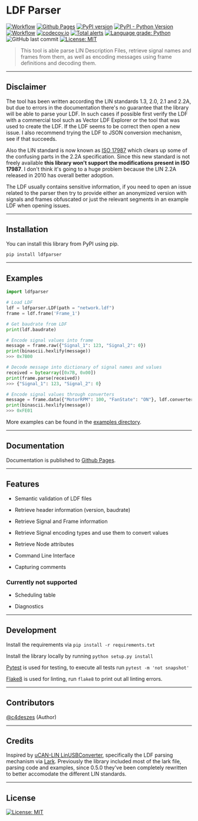 # LDF Parser

[![Workflow](https://github.com/c4deszes/ldfparser/workflows/CI/badge.svg?branch=master)](https://github.com/c4deszes/ldfparser/actions)
[![Github Pages](https://img.shields.io/static/v1?style=flat&logo=github&label=gh-pages&color=green&message=deployed)](https://c4deszes.github.io/ldfparser/)
[![PyPI version](https://badge.fury.io/py/ldfparser.svg)](https://pypi.org/project/ldfparser/)
[![PyPI - Python Version](https://img.shields.io/pypi/pyversions/ldfparser.svg)](https://pypi.org/project/ldfparser/)
[![Workflow](https://github.com/c4deszes/ldfparser/workflows/Lint/badge.svg?branch=master)](https://github.com/c4deszes/ldfparser/actions)
[![codecov.io](https://codecov.io/github/c4deszes/ldfparser/coverage.svg?branch=master)](https://codecov.io/github/c4deszes/ldfparser?branch=master)
[![Total alerts](https://img.shields.io/lgtm/alerts/g/c4deszes/ldfparser.svg?logo=lgtm&logoWidth=18)](https://lgtm.com/projects/g/c4deszes/ldfparser/alerts/)
[![Language grade: Python](https://img.shields.io/lgtm/grade/python/g/c4deszes/ldfparser.svg?logo=lgtm&logoWidth=18)](https://lgtm.com/projects/g/c4deszes/ldfparser/context:python)
![GitHub last commit](https://img.shields.io/github/last-commit/c4deszes/ldfparser)
[![License: MIT](https://img.shields.io/badge/License-MIT-blue.svg)](https://opensource.org/licenses/MIT)

> This tool is able parse LIN Description Files, retrieve signal names and frames from them, as well as encoding messages using frame definitions and decoding them.

---

## Disclaimer

The tool has been written according the LIN standards 1.3, 2.0, 2.1 and 2.2A, but due to errors in
the documentation there's no guarantee that the library will be able to parse your LDF. In such
cases if possible first verify the LDF with a commercial tool such as Vector LDF Explorer or the
tool that was used to create the LDF.  If the LDF seems to be correct then open a new issue.
I also recommend trying the LDF to JSON conversion mechanism, see if that succeeds.

Also the LIN standard is now known as [ISO 17987](https://www.iso.org/standard/61222.html) which
clears up some of the confusing parts in the 2.2A specification. Since this new standard is not
freely available **this library won't support the modifications present in ISO 17987**. I don't
think it's going to a huge problem because the LIN 2.2A released in 2010 has overall better adoption.

The LDF usually contains sensitive information, if you need to open an issue related to the parser
then try to provide either an anonymized version with signals and frames obfuscated or just the
relevant segments in an example LDF when opening issues.

---

## Installation

You can install this library from PyPI using pip.

```bash
pip install ldfparser
```

---

## Examples

```python
import ldfparser

# Load LDF
ldf = ldfparser.LDF(path = "network.ldf")
frame = ldf.frame('Frame_1')

# Get baudrate from LDF
print(ldf.baudrate)

# Encode signal values into frame
message = frame.raw({"Signal_1": 123, "Signal_2": 0})
print(binascii.hexlify(message))
>>> 0x7B00

# Decode message into dictionary of signal names and values
received = bytearray([0x7B, 0x00])
print(frame.parse(received))
>>> {"Signal_1": 123, "Signal_2": 0}

# Encode signal values through converters
message = frame.data({"MotorRPM": 100, "FanState": "ON"}, ldf.converters)
print(binascii.hexlify(message))
>>> 0xFE01
```

More examples can be found in the [examples directory](./examples).

---

## Documentation

Documentation is published to [Github Pages](https://c4deszes.github.io/ldfparser/).

---

## Features

+ Semantic validation of LDF files

+ Retrieve header information (version, baudrate)

+ Retrieve Signal and Frame information

+ Retrieve Signal encoding types and use them to convert values

+ Retrieve Node attributes

+ Command Line Interface

+ Capturing comments

### Currently not supported

+ Scheduling table

+ Diagnostics

---

## Development

Install the requirements via `pip install -r requirements.txt`

Install the library locally by running `python setup.py install`

[Pytest](https://pytest.org/) is used for testing, to execute all tests run `pytest -m 'not snapshot'`

[Flake8](https://flake8.pycqa.org/en/latest/) is used for linting, run `flake8` to print out all linting errors.

---

## Contributors

[@c4deszes](https://github.com/c4deszes) (Author)

---

## Credits

Inspired by [uCAN-LIN LinUSBConverter](https://github.com/uCAN-LIN/LinUSBConverter), specifically the LDF parsing mechanism via [Lark](https://github.com/lark-parser/lark). Previously the library included most of the lark file, parsing code and examples, since 0.5.0 they've been completely rewritten to better accomodate the different LIN standards.

---

## License

[![License: MIT](https://img.shields.io/badge/License-MIT-blue.svg)](https://opensource.org/licenses/MIT)

